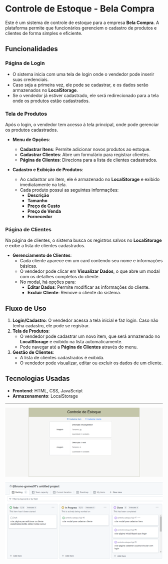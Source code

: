 # Controle de Estoque - Bela Compra

Este é um sistema de controle de estoque para a empresa **Bela Compra**. A plataforma permite que funcionários gerenciem o cadastro de produtos e clientes de forma simples e eficiente.

## Funcionalidades

### Página de Login

- O sistema inicia com uma tela de login onde o vendedor pode inserir suas credenciais.
- Caso seja a primeira vez, ele pode se cadastrar, e os dados serão armazenados no **LocalStorage**.
- Se o vendedor já estiver cadastrado, ele será redirecionado para a tela onde os produtos estão cadastrados.

### Tela de Produtos

Após o login, o vendedor tem acesso à tela principal, onde pode gerenciar os produtos cadastrados. 

- **Menu de Opções**:
  - **Cadastrar Itens**: Permite adicionar novos produtos ao estoque.
  - **Cadastrar Clientes**: Abre um formulário para registrar clientes.
  - **Página de Clientes**: Direciona para a lista de clientes cadastrados.

- **Cadastro e Exibição de Produtos**:
  - Ao cadastrar um item, ele é armazenado no **LocalStorage** e exibido imediatamente na tela.
  - Cada produto possui as seguintes informações:
    - **Descrição**
    - **Tamanho**
    - **Preço de Custo**
    - **Preço de Venda**
    - **Fornecedor**

### Página de Clientes

Na página de clientes, o sistema busca os registros salvos no **LocalStorage** e exibe a lista de clientes cadastrados.

- **Gerenciamento de Clientes**:
  - Cada cliente aparece em um card contendo seu nome e informações básicas.
  - O vendedor pode clicar em **Visualizar Dados**, o que abre um modal com os detalhes completos do cliente.
  - No modal, há opções para:
    - **Editar Dados**: Permite modificar as informações do cliente.
    - **Excluir Cliente**: Remove o cliente do sistema.

## Fluxo de Uso

1. **Login/Cadastro**: O vendedor acessa a tela inicial e faz login. Caso não tenha cadastro, ele pode se registrar.
2. **Tela de Produtos**:
   - O vendedor pode cadastrar um novo item, que será armazenado no **LocalStorage** e exibido na lista automaticamente.
   - Pode navegar até a **Página de Clientes** através do menu.
3. **Gestão de Clientes**:
   - A lista de clientes cadastrados é exibida.
   - O vendedor pode visualizar, editar ou excluir os dados de um cliente.

## Tecnologias Usadas

- **Frontend**: HTML, CSS, JavaScript
- **Armazenamento**: LocalStorage

---

![Tela Inicial](documentos/img-1.png)

![Kanban](documentos/img-2.png)
